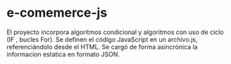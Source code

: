 # e-comemerce-js
El proyecto incorpora algoritmos condicional y algoritmos con uso de ciclo (IF , bucles For). 
Se definen el código JavaScript en un archivo.js, referenciándolo desde el HTML. Se cargó de forma asincrónica la informacion estatica en formato JSON.
